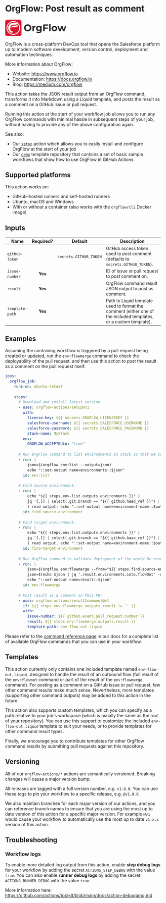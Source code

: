 # OrgFlow: Post result as comment

<p><img src="logo.svg" alt="OrgFlow Logo" width="200"/></p>

OrgFlow is a cross-platform DevOps tool that opens the Salesforce platform up to modern software development, version control, deployment and automation techniques.

More information about OrgFlow:

- Website: https://www.orgflow.io
- Documentation: https://docs.orgflow.io
- Blog: https://medium.com/orgflow

This action takes the JSON result output from an OrgFlow command, transforms it into Markdown using a Liquid template, and posts the result as a comment on a GitHub issue or pull request.

Running this action at the start of your workflow job allows you to run any OrgFlow commands with minimal hassle in subsequent steps of your job, without having to provide any of the above configuration again.

See also:

- Our [`setup`](https://github.com/OrgFlow-Actions/setup) action which allows you to easily install and configure OrgFlow at the start of your job
- Our [`demo`](https://github.com/OrgFlow-Actions/demo) template repository that contains a set of basic sample workflows that show how to use OrgFlow in GitHub Actions

## Supported platforms

This action works on:

- GitHub-hosted runners and self-hosted runners
- Ubuntu, macOS and Windows
- With or without a container (also works with the `orgflow/cli` Docker image)

## Inputs

| Name            | Required? | Default                | Description                                                                                                      |
| --------------- | :-------: | ---------------------- | ---------------------------------------------------------------------------------------------------------------- |
| `github-token`  |           | `secrets.GITHUB_TOKEN` | GitHub access token used to post comment (defaults to `secrets.GITHUB_TOKEN`).                                   |
| `issue-number`  |  **Yes**  |                        | ID of issue or pull request to post comment on.                                                                  |
| `result`        |  **Yes**  |                        | OrgFlow command result JSON output to post as comment.                                                           |
| `template-path` |  **Yes**  |                        | Path to Liquid template used to format the comment (either one of the included templates, or a custom template). |

## Examples

Assuming the containing workflow is triggered by a pull request being created or updated, run the `env:flowmerge` command to check the deployability of the pull request, and then use this action to post the result as a comment on the pull request itself:

```yaml
jobs:
  orgflow_job:
    runs-on: ubuntu-latest

    steps:
      # Download and install latest version
      - uses: orgflow-actions/setup@v1
        with:
          license-key: ${{ secrets.ORGFLOW_LICENSEKEY }}
          salesforce-username: ${{ secrets.SALESFORCE_USERNAME }}
          salesforce-password: ${{ secrets.SALESFORCE_PASSWORD }}
          stack-name: MyStack
        env:
          ORGFLOW_ACCEPTEULA: "true"

      # Run OrgFlow command to list environments in stack so that we can map branch names to environment names:
      - run: |
          json=$(orgflow env:list --output=json)
          echo "::set-output name=environments::$json"
        id: env:list

      # Find source environment:
      - run: |
          echo "${{ steps.env-list.outputs.environments }}" |
          jq '[.[] | select(.git.branch == "${{ github.head_ref }}") | .name] | select(. | length > 0)[0]' -r |
          ( read output; echo "::set-output name=environment-name::$output"; )
        id: find-source-environment

      # Find target environment:
      - run: |
          echo "${{ steps.env-list.outputs.environments }}" |
          jq '[.[] | select(.git.branch == "${{ github.base_ref }}") | .name] | select(. | length > 0)[0]' -r |
          ( read output; echo "::set-output name=environment-name::$output"; )
        id: find-target-environment

      # Run OrgFlow command to validate deployment of the would-be result of merging this PR:
      - run: |
          json=$(orgflow env:flowmerge --from="${{ steps.find-source-environment.outputs.environment-name }}" --into="${{ steps.find-target-environment.outputs.environment-name }}" --checkOnly --output=json)
          json=$(echo $json | jq '.result.environments.into.flowOut' -c)
          echo "::set-output name=result::$json"
        id: env-flowmerge

      # Post result as a comment on this PR:
      - uses: orgflow-actions/result2comment@v1
        if: ${{ steps.env-flowmerge.outputs.result != '' }}
        with:
          issue-number: ${{ github.event.pull_request.number }}
          result: ${{ steps.env-flowmerge.outputs.result }}
          template-path: env-flow-out.liquid
```

Please refer to the [command reference page](https://docs.orgflow.io/reference/commands/help.html) in our docs for a complete list of available OrgFlow commands that you can use in your workflow.

## Templates

This action currently only contains one included template named `env-flow-out.liquid`, designed to handle the result of an outbound flow (full result of the `env:flowout` command or part of the result of the `env:flowmerge` command). For posting as a comment on a GitHub issue or pull request, few other command results make much sense. Nevertheless, more templates (supporting other command outputs) may be added to this action in the future.

This action also supports custom templates, which you can specify as a path relative to your job's workspace (which is usually the same as the root of your repository). You can use this support to customize the included `env-flow-out.liquid` template to suit your needs, or to provide templates for other command result types.

Finally, we encourage you to contribute templates for other OrgFlow command results by submitting pull requests against this repository.

## Versioning

All of our `orgflow-actions/*` actions are semantically versioned. Breaking changes will cause a major version bump.

All releases are tagged with a full version number, e.g. `v1.0.0`. You can use these tags to pin your workflow to a specific release, e.g. `@v1.0.0`.

We also maintain branches for each major version of our actions, and you can reference branch names to ensure that you are using the most up to date version of this action for a specific major version. For example `@v1` would cause your workflow to automatically use the most up to date `v1.x.x` version of this action.

## Troubleshooting

### Workflow logs

To enable more detailed log output from this action, enable **step debug logs** for your workflow by adding the secret `ACTIONS_STEP_DEBUG` with the value `true`. You can also enable **runner debug logs** by adding the secret `ACTIONS_RUNNER_DEBUG` with the value `true`.

More information here:
https://github.com/actions/toolkit/blob/main/docs/action-debugging.md
